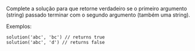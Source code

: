 Complete a solução para que retorne verdadeiro se o primeiro argumento (string) passado terminar com o segundo argumento (também uma string).

Exemplos:

```
solution('abc', 'bc') // returns true
solution('abc', 'd') // returns false
```
